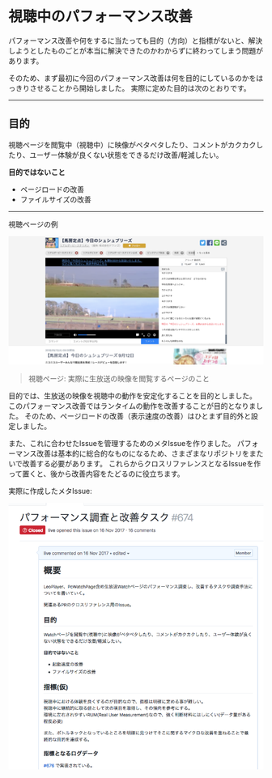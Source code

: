 # 視聴中のパフォーマンス改善


パフォーマンス改善や何をするに当たっても目的（方向）と指標がないと、解決しようとしたものごとが本当に解決できたのかわからずに終わってしまう問題があります。

そのため、まず最初に今回のパフォーマンス改善は何を目的にしているのかをはっきりさせることから開始しました。
実際に定めた目的は次のとおりです。

----

## 目的

視聴ページを閲覧中（視聴中）に映像がペタペタしたり、コメントがカクカクしたり、ユーザー体験が良くない状態をできるだけ改善/軽減したい。

**目的ではないこと**

- ページロードの改善
- ファイルサイズの改善

----


視聴ページの例

![視聴ページ](./img/watch-page.png)

> 視聴ページ: 実際に生放送の映像を閲覧するページのこと

目的では、生放送の映像を視聴中の動作を安定化することを目的としました。
このパフォーマンス改善ではランタイムの動作を改善することが目的となりました。
そのため、ページロードの改善（表示速度の改善）はひとまず目的外と設定しました。

また、これに合わせたIssueを管理するためのメタIssueを作りました。
パフォーマンス改善は基本的に総合的なものになるため、さまざまなリポジトリをまたいで改善する必要があります。
これらからクロスリファレンスとなるIssueを作って置くと、後から改善内容をたどるのに役立ちます。

実際に作成したメタIssue:

![Meta Issue](./img/meta-issue.png)